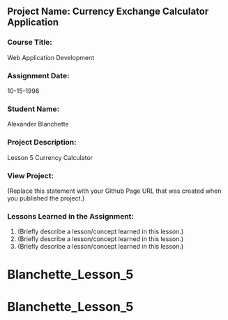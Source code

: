 ## Project Name:  Currency Exchange Calculator Application

### Course Title:
Web Application Development

### Assignment Date:  
10-15-1998

### Student Name:  
Alexander Blanchette

### Project Description:
Lesson 5 Currency Calculator

### View Project:
(Replace this statement with your Github Page URL that was created when you 
 published the project.)

### Lessons Learned in the Assignment:
1. (Briefly describe a lesson/concept learned in this lesson.)
2. (Briefly describe a lesson/concept learned in this lesson.)
3. (Briefly describe a lesson/concept learned in this lesson.)

# Blanchette_Lesson_5
# Blanchette_Lesson_5
